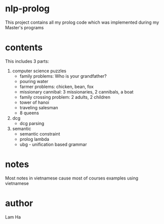 # nlp-prolog
This project contains all my prolog code which was implemented during my Master's programs
# contents
This includes 3 parts:
1. computer science puzzles
    * family problems: Who is your grandfather?
    * pouring water 
    * farmer problems: chicken, bean, fox 
    * missionary cannibal: 3 missionaries, 2 cannibals, a boat 
    * family crossing problem: 2 adults, 2 children
    * tower of hanoi
    * traveling salesman 
    * 8 queens
2. dcg
   * dcg parsing
3. semantic
   * semantic constraint
   * prolog lambda
   * ubg - unification based grammar 
# notes
Most notes in vietnamese cause most of courses examples using vietnamese
# author
Lam Ha
